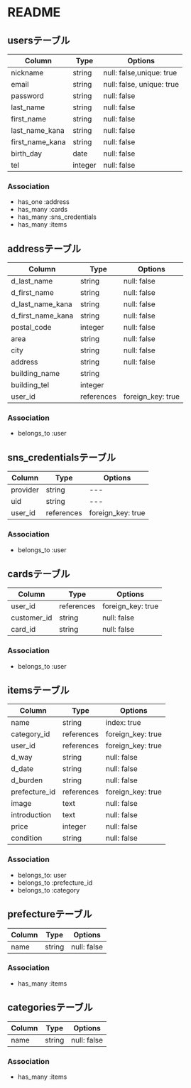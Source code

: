 # README
## usersテーブル
|Column|Type|Options|
|------|----|-------|
|nickname|string|null: false,unique: true|
|email|string|null: false, unique: true|
|password|string|null: false|
|last_name|string|null: false|
|first_name|string|null: false|
|last_name_kana|string|null: false|
|first_name_kana|string|null: false|
|birth_day|date|null: false|
|tel|integer|null: false|
### Association
- has_one :address
- has_many :cards
- has_many :sns_credentials
- has_many :items

## addressテーブル
|Column|Type|Options|
|------|----|-------|
|d_last_name|string|null: false|
|d_first_name|string|null: false|
|d_last_name_kana|string|null: false|
|d_first_name_kana|string|null: false|
|postal_code|integer|null: false|
|area|string|null: false|
|city|string|null: false|
|address|string|null: false|
|building_name|string||
|building_tel|integer||
|user_id|references|foreign_key: true|
### Association
- belongs_to :user

## sns_credentialsテーブル
|Column|Type|Options|
|------|----|-------|
|provider|string|---|
|uid|string|---|
|user_id|references|foreign_key: true|
### Association
- belongs_to :user

## cardsテーブル
|Column|Type|Options|
|------|----|-------|
|user_id|references|foreign_key: true|
|customer_id|string|null: false|
|card_id|string|null: false|
### Association
- belongs_to :user

## itemsテーブル
|Column|Type|Options|
|------|----|-------|
|name|string|index: true|
|category_id|references|foreign_key: true|
|user_id|references|foreign_key: true|
|d_way|string|null: false|
|d_date|string|null: false|
|d_burden|string|null: false|
|prefecture_id|references|foreign_key: true|
|image|text|null: false|
|introduction|text|null: false|
|price|integer|null: false|
|condition|string|null: false|
### Association
- belongs_to: user
- belongs_to :prefecture_id
- belongs_to :category




## prefectureテーブル
|Column|Type|Options|
|------|----|-------|
|name|string|null: false|
### Association
- has_many :items

## categoriesテーブル
|Column|Type|Options|
|------|----|-------|
|name|string|null: false|
### Association
- has_many :items


